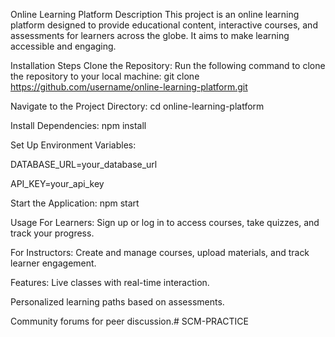 Online Learning Platform
Description
This project is an online learning platform designed to provide educational content, interactive courses, and assessments for learners across the globe. It aims to make learning accessible and engaging.

Installation Steps
Clone the Repository: Run the following command to clone the repository to your local machine: git clone https://github.com/username/online-learning-platform.git

Navigate to the Project Directory: cd online-learning-platform

Install Dependencies: npm install

Set Up Environment Variables:

DATABASE_URL=your_database_url

API_KEY=your_api_key

Start the Application: npm start

Usage
For Learners: Sign up or log in to access courses, take quizzes, and track your progress.

For Instructors: Create and manage courses, upload materials, and track learner engagement.

Features:
Live classes with real-time interaction.

Personalized learning paths based on assessments.

Community forums for peer discussion.# SCM-PRACTICE
